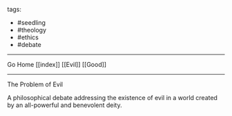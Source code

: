 tags:
- #seedling 
- #theology
- #ethics
- #debate
---

Go Home [[index]]
[[Evil]]
[[Good]]

---

The Problem of Evil

A philosophical debate addressing the existence of evil in a world created by an all-powerful and benevolent deity.